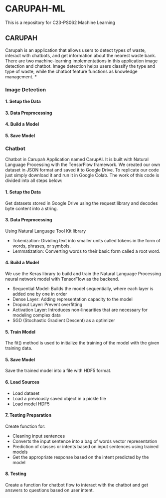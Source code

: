 # CARUPAH-ML
This is a repository for C23-PS062 Machine Learning

## CARUPAH
Carupah is an application that allows users to detect types of waste, interact with chatbots, and get information about the nearest waste bank. There are two machine-learning implementations in this application image detection and chatbot. Image detection helps users classify the type and type of waste, while the chatbot feature functions as knowledge management.
*
### Image Detection
#### 1. Setup the Data
   
#### 3. Data Preprocessing
#### 4. Build a Model
#### 5. Save Model



### Chatbot
Chatbot in Carupah Application named CarupAI. It is built with Natural Language Processing with the TensorFlow framework. We created our own dataset in JSON format and saved it to Google Drive. To replicate our code just simply download it and run it in Google Colab. The work of this code is divided into all steps below:
#### 1. Setup the Data
Get datasets stored in Google Drive using the request library and decodes byte content into a string.
#### 3. Data Preprocessing
Using Natural Language Tool Kit library 
- Tokenization: Dividing text into smaller units called tokens in the form of words, phrases, or symbols.
- Lemmatization: Converting words to their basic form called a root word.
#### 4. Build a Model
We use the Keras library to build and train the Natural Language Processing neural network model with TensorFlow as the backend.
- Sequential Model: Builds the model sequentially, where each layer is added one by one in order
- Dense Layer: Adding representation capacity to the model
- Dropout Layer: Prevent overfitting
- Activation Layer: Introduces non-linearities that are necessary for modeling complex data
- SGD (Stochastic Gradient Descent) as a optimizer
#### 5. Train Model
The fit() method is used to initialize the training of the model with the given training data.
#### 5. Save Model
Save the trained model into a file with HDF5 format. 
#### 6. Load Sources
- Load dataset
- Load a previously saved object in a pickle file
- Load model HDF5
#### 7. Testing Preparation
Create function for:
- Cleaning input sentences
- Converts the input sentence into a bag of words vector representation
- Prediction of classes or intents based on input sentences using trained models
- Get the appropriate response based on the intent predicted by the model
#### 8. Testing
Create a function for chatbot flow to interact with the chatbot and get answers to questions based on user intent.
